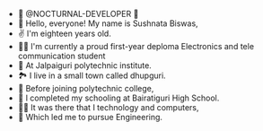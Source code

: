 - 🤍 @NOCTURNAL-DEVELOPER 🤍
- 👀 Hello, everyone! My name is Sushnata Biswas,
- ✌ I'm eighteen years old.
- 👨‍🎓 I'm currently a proud first-year deploma Electronics and tele communication student
- 📍 At Jalpaiguri polytechnic institute.
- 🏞 I live in a small town called dhupguri.
- 📝 Before joining polytechnic college, 
- 🏫 I completed my schooling at Bairatiguri High School. 
- 👨‍🔬 It was there that I technology and computers, 
- 🍂 Which led me to pursue Engineering.

<!---
NOCTURNAL-DEVELOPER is a ✨ special ✨ repository because its `NOCTURNAL.md` (this file) appears on your GitHub profile.
You can click the Preview link to take a look at your changes.
--->
